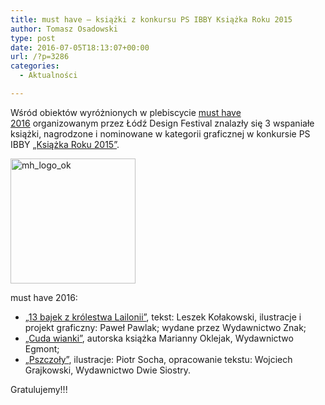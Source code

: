 ```yaml
---
title: must have – książki z konkursu PS IBBY Książka Roku 2015
author: Tomasz Osadowski
type: post
date: 2016-07-05T18:13:07+00:00
url: /?p=3286
categories:
  - Aktualności

---
```

Wśród obiektów wyróżnionych w plebiscycie <a href="http://lodzdesign.com/wyniki-must-have-2016/" target="_blank">must have 2016</a> organizowanym przez Łódź Design Festival znalazły się 3 wspaniałe książki, nagrodzone i nominowane w kategorii graficznej w konkursie PS IBBY <a href="http://www.ibby.pl/?p=2690" target="_blank">&#8222;Książka Roku 2015&#8221;</a>.

<img class="alignnone size-medium wp-image-3287" src="http://www.ibby.pl/wp-content/uploads/2016/07/mh_logo_ok-200x200.jpg" alt="mh_logo_ok" width="200" height="200" srcset="http://www.ibby.pl/wp-content/uploads/2016/07/mh_logo_ok-200x200.jpg 200w, http://www.ibby.pl/wp-content/uploads/2016/07/mh_logo_ok-100x100.jpg 100w, http://www.ibby.pl/wp-content/uploads/2016/07/mh_logo_ok-768x768.jpg 768w, http://www.ibby.pl/wp-content/uploads/2016/07/mh_logo_ok-600x600.jpg 600w, http://www.ibby.pl/wp-content/uploads/2016/07/mh_logo_ok.jpg 944w" sizes="(max-width: 200px) 100vw, 200px" />

must have 2016:

  * <a href="http://www.ibby.pl/?page_id=2728" target="_blank">&#8222;13 bajek z królestwa Lailonii&#8221;</a>, tekst: Leszek Kołakowski, ilustracje i projekt graficzny: Paweł Pawlak; wydane przez Wydawnictwo Znak;
  * <a href="http://www.ibby.pl/?page_id=2726" target="_blank">&#8222;Cuda wianki&#8221;</a>, autorska książka Marianny Oklejak, Wydawnictwo Egmont;
  * <a href="http://www.ibby.pl/?page_id=2863" target="_blank">&#8222;Pszczoły”</a>, ilustracje: Piotr Socha, opracowanie tekstu: Wojciech Grajkowski, Wydawnictwo Dwie Siostry.

<div class="text_exposed_show">
  <p>
    Gratulujemy!!!
  </p>
</div>